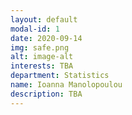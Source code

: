 ```yaml
---
layout: default
modal-id: 1
date: 2020-09-14
img: safe.png
alt: image-alt
interests: TBA
department: Statistics
name: Ioanna Manolopoulou
description: TBA
---
```


